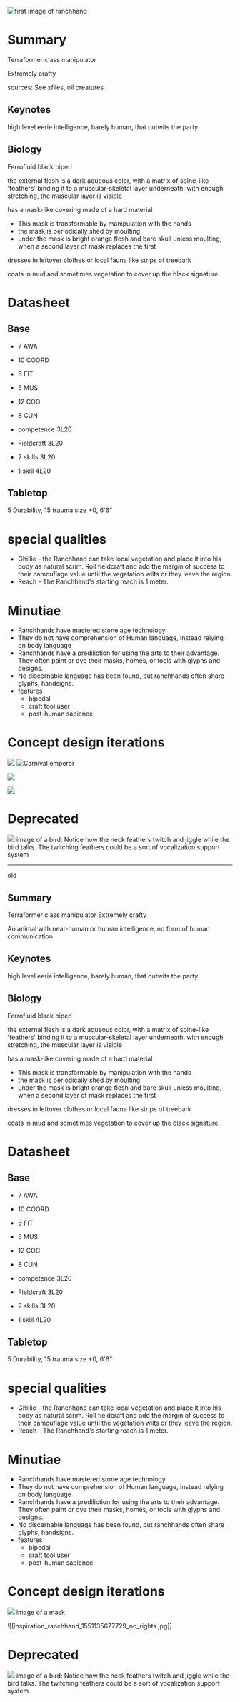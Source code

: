 
![first image of ranchhand](Images/ranchhand_Forest_Creature_Harrison_Magby_Art_Station_No_rights.jpg)

# Summary
 Terraformer class manipulator
 
  Extremely crafty
  
sources: See xfiles, oil creatures
## Keynotes
high level eerie intelligence, barely human, that outwits the party
## Biology
Ferrofluid black biped

the external flesh is a dark aqueous color, with a matrix of spine-like 'feathers' binding it to a muscular-skeletal layer underneath. with enough stretching, the muscular layer is visible

has a mask-like covering made of a hard material
- This mask is transformable by manipulation with the hands
- the mask is periodically shed by moulting
- under the mask is bright orange flesh and bare skull unless moulting, when a second layer of mask replaces the first

dresses in leftover clothes or local fauna like strips of treebark

coats in mud and sometimes vegetation to cover up the black signature

# Datasheet
## Base
- 7 AWA
- 10 COORD
- 6 FIT
- 5 MUS
- 12 COG
- 8 CUN

- competence 3L20
- Fieldcraft 3L20
- 2 skills 3L20
- 1 skill 4L20
## Tabletop
5 Durability, 15 trauma
size +0, 6'6"
# special qualities
- Ghillie - the Ranchhand can take local vegetation and place it into his body as natural scrim. Roll fieldcraft and add the margin of success to their camouflage value until the vegetation wilts or they leave the region.
- Reach - The Ranchhand's starting reach is 1 meter.
# Minutiae
- Ranchhands have mastered stone age technology
- They do not have comprehension of Human language, instead relying on body language
- Ranchhands have a prediliction for using the arts to their advantage. They often paint or dye their masks, homes, or tools with glyphs and designs.
- No discernable language has been found, but ranchhands often share glyphs, handsigns.
- features
	- bipedal
	- craft tool user
	- post-human sapience
# Concept design iterations

![](https://x.com/saintsart_/status/1549499317387493376)
![Carnival emperor](https://twitter.com/saintsart_/status/1549499317387493376?s=20&t=wzV-EsuZJx9-U6ICaFYNvg)

![](Images/inspiration_ranchhand_1580891300206_no_rights.jpg)

![](Images/inspiration_ranchhand_1551135677729_no_rights.jpg)
# Deprecated
![](https://www.youtube.com/watch?v=i7izraterXQ)
image of a bird: Notice how the neck feathers twitch and jiggle while the bird talks. The twitching feathers could be a sort of vocalization support system

---
old


## Summary
 Terraformer class manipulator
  Extremely crafty
  
An animal with near-human or human intelligence, no form of human communication
## Keynotes
high level eerie intelligence, barely human, that outwits the party
## Biology 
Ferrofluid black biped

the external flesh is a dark aqueous color, with a matrix of spine-like 'feathers' binding it to a muscular-skeletal layer underneath. with enough stretching, the muscular layer is visible

has a mask-like covering made of a hard material
- This mask is transformable by manipulation with the hands
- the mask is periodically shed by moulting
- under the mask is bright orange flesh and bare skull unless moulting, when a second layer of mask replaces the first

dresses in leftover clothes or local fauna like strips of treebark

coats in mud and sometimes vegetation to cover up the black signature

# Datasheet
## Base
- 7 AWA
- 10 COORD
- 6 FIT
- 5 MUS
- 12 COG
- 8 CUN

- competence 3L20
- Fieldcraft 3L20
- 2 skills 3L20
- 1 skill 4L20
## Tabletop
5 Durability, 15 trauma
size +0, 6'6"
# special qualities
- Ghillie - the Ranchhand can take local vegetation and place it into his body as natural scrim. Roll fieldcraft and add the margin of success to their camouflage value until the vegetation wilts or they leave the region.
- Reach - The Ranchhand's starting reach is 1 meter.
# Minutiae
- Ranchhands have mastered stone age technology
- They do not have comprehension of Human language, instead relying on body language
- Ranchhands have a prediliction for using the arts to their advantage. They often paint or dye their masks, homes, or tools with glyphs and designs.
- No discernable language has been found, but ranchhands often share glyphs, handsigns.
- features
	- bipedal
	- craft tool user
	- post-human sapience
# Concept design iterations


![](https://twitter.com/saintsart_/status/1549499317387493376?s=20&t=wzV-EsuZJx9-U6ICaFYNvg)
image of a mask

![[inspiration_ranchhand_1551135677729_no_rights.jpg]]
# Deprecated
![](https://www.youtube.com/watch?v=i7izraterXQ)
image of a bird: Notice how the neck feathers twitch and jiggle while the bird talks. The twitching feathers could be a sort of vocalization support system
